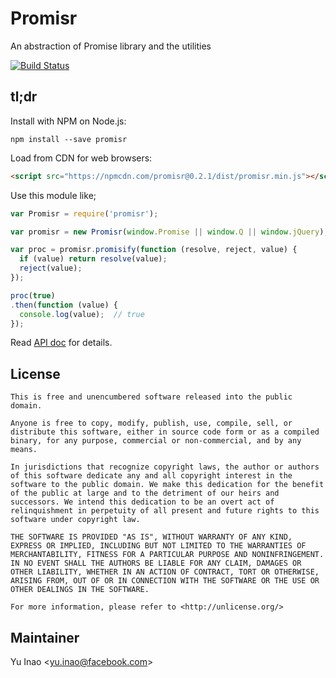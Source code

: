 Promisr
=======

An abstraction of Promise library and the utilities

[![Build Status](https://travis-ci.org/japboy/promisr.svg)](https://travis-ci.org/japboy/promisr)

## tl;dr

Install with NPM on Node.js:

```
npm install --save promisr
```

Load from CDN for web browsers:

```html
<script src="https://npmcdn.com/promisr@0.2.1/dist/promisr.min.js"></script>
```

Use this module like;

```javascript
var Promisr = require('promisr');

var promisr = new Promisr(window.Promise || window.Q || window.jQuery);

var proc = promisr.promisify(function (resolve, reject, value) {
  if (value) return resolve(value);
  reject(value);
});

proc(true)
.then(function (value) {
  console.log(value);  // true
});
```

Read [API doc](doc/api.md) for details.


License
-------

```
This is free and unencumbered software released into the public domain.

Anyone is free to copy, modify, publish, use, compile, sell, or
distribute this software, either in source code form or as a compiled
binary, for any purpose, commercial or non-commercial, and by any
means.

In jurisdictions that recognize copyright laws, the author or authors
of this software dedicate any and all copyright interest in the
software to the public domain. We make this dedication for the benefit
of the public at large and to the detriment of our heirs and
successors. We intend this dedication to be an overt act of
relinquishment in perpetuity of all present and future rights to this
software under copyright law.

THE SOFTWARE IS PROVIDED "AS IS", WITHOUT WARRANTY OF ANY KIND,
EXPRESS OR IMPLIED, INCLUDING BUT NOT LIMITED TO THE WARRANTIES OF
MERCHANTABILITY, FITNESS FOR A PARTICULAR PURPOSE AND NONINFRINGEMENT.
IN NO EVENT SHALL THE AUTHORS BE LIABLE FOR ANY CLAIM, DAMAGES OR
OTHER LIABILITY, WHETHER IN AN ACTION OF CONTRACT, TORT OR OTHERWISE,
ARISING FROM, OUT OF OR IN CONNECTION WITH THE SOFTWARE OR THE USE OR
OTHER DEALINGS IN THE SOFTWARE.

For more information, please refer to <http://unlicense.org/>
```


Maintainer
----------

Yu Inao &lt;yu.inao@facebook.com&gt;
